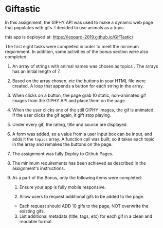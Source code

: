 # Giftastic #

In this assignment,  the GIPHY API was used to make a dynamic web page that populates with gifs. I decided to use animals as 
a topic.

this app is deployed at:  https://leopard-2019.github.io/GifTastic/

The first eight tasks were completed in order to meet the minimum requirement. In addition, some activities of the bonus section 
were also completed.

1. An array of strings with animal names was chosen.as topics`. The  arrays has an initial length of 7.


2.  Based on the array chosen, etc the  buttons in your HTML file were created. A loop that appends a button for each string in the array.

3. When clicks on a button, the page  grab 10 static, non-animated gif images from the GIPHY API and place them on the page.

4. When the user clicks one of the still GIPHY images, the gif is animated. If the user clicks the gif again, it gift stop playing.

5. Under every gif, the rating, title and source are displayed.

6. A form was added, so a value from a user input box can be input,  and adds it the  `topics` array. A function call was built, so it takes each topic in the array and remakes the buttons on the page.

7. The assignment was fully Deploy to Github Pages.

8. The minimum requirements has been achieved as described in the assignment's instructions.

9. As a part of the Bonus, only the following items were completed:

   1. Ensure your app is fully mobile responsive.

   2. Allow users to request additional gifs to be added to the page.
   * Each request should ADD 10 gifs to the page, NOT overwrite the existing gifs.

   3. List additional metadata (title, tags, etc) for each gif in a clean and readable format.
   
